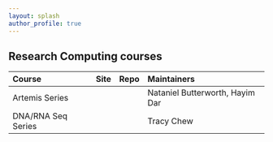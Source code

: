```yaml
---
layout: splash
author_profile: true
---
```


## Research Computing courses

| Course | Site | Repo | Maintainers |
|:---|:---|:---|:---|
| Artemis Series | <a href="{{ site.url }}/training.artemis/" target="_blank" class="icon-browser" title="Artemis Series"></a> | <a href="{{ site.github.owner_url }}/training.artemis" target="_blank" class="icon-github" title="Artemis Series"></a> | Nataniel Butterworth, Hayim Dar |
| DNA/RNA Seq Series | <a href="{{ site.url }}/training-RNAseq" target="_blank" class="icon-browser" title="DNA/RNA Series"></a> | <a href="{{ site.github.owner_url }}/training-RNAseq" target="_blank" class="icon-github" title="DNA/RNA Series"></a> | Tracy Chew |


